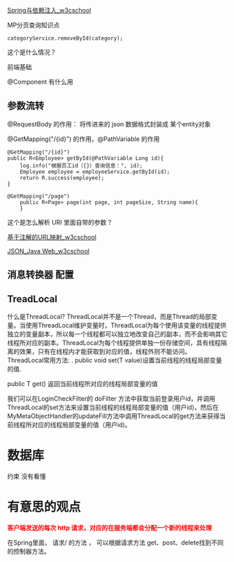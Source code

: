 

[Spring与依赖注入_w3cschool](https://www.w3cschool.cn/javaweb/2yr91msw.html)



MP分页查询知识点



```
categoryService.removeById(category);
```

这个是什么情况？




前端基础



@Component  有什么用

## 参数流转

@RequestBody  的作用： 将传进来的 json 数据格式封装成 某个entity对象

@GetMapping("/{id}") 的作用，@PathVariable 的作用

```
@GetMapping("/{id}")
public R<Employee> getById(@PathVariable Long id){
    log.info("根据员工id（{}）查询信息：", id);
    Employee employee = employeeService.getById(id);
    return R.success(employee);
}
```





```
@GetMapping("/page")
    public R<Page> page(int page, int pageSize, String name){
    }
```

这个是怎么解析 URI 里面自带的参数？

[基于注解的URL映射_w3cschool](https://www.w3cschool.cn/javaweb/h1ym1mt8.html)

[JSON_Java Web_w3cschool](https://www.w3cschool.cn/javaweb/86io1mtb.html)



## 消息转换器 配置







## TreadLocal

什么是ThreadLocal?
ThreadLocal并不是一个Thread，而是Thread的局部变量。当使用ThreadLocal维护变量时，ThreadLocal为每个使用该变量的线程提供独立的变量副本，所以每一个线程都可以独立地改变自己的副本，而不会影响其它线程所对应的副本。ThreadLocal为每个线程提供单独一份存储空间，具有线程隔离的效果，只有在线程内才能获取到对应的值，线程外则不能访问。
ThreadLocal常用方法:
. public void set(T value)设置当前线程的线程局部变量的值. 

public T get()
返回当前线程所对应的线程局部变量的值

我们可以在LoginCheckFilter的 doFilter 方法中获取当前登录用户id，并调用ThreadLocal的set方法来设置当前线程的线程局部变量的值（用户id)，然后在MyMetaObjectHandler的updateFill方法中调用ThreadLocal的get方法来获得当前线程所对应的线程局部变量的值（用户id)。



# 数据库

约束 没有看懂



# 有意思的观点

 <font color="red">**客户端发送的每次 http 请求，对应的在服务端都会分配一个新的线程来处理**</font>







在Spring里面， 请求/ 的方法 ， 可以根据请求方法 get、post、delete找到不同的控制器方法。